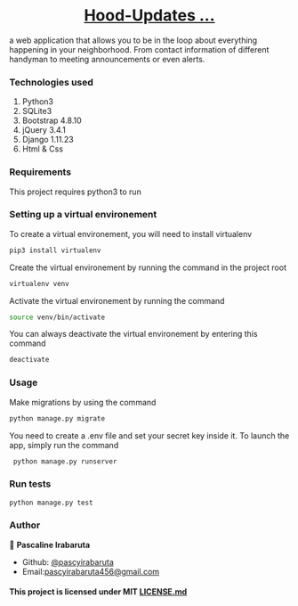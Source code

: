 <p>
<a href="https://hoodpascy.herokuapp.com/" target="_blank">
  <h1 align="center" style="color:black;">Hood-Updates ...</h1>
</a>
</p>
a web application that allows you to be in the loop about everything happening in your neighborhood. From contact information of different handyman to meeting announcements or even alerts.

### Technologies used

1. Python3
2. SQLite3
3. Bootstrap 4.8.10
4. jQuery 3.4.1
5. Django 1.11.23
6. Html & Css

### Requirements

This project requires python3 to run

### Setting up a virtual environement

To create a virtual environement, you will need to install virtualenv
```sh
pip3 install virtualenv
```

Create the virtual environement by running the command in the project root
```sh
virtualenv venv
```

Activate the virtual environement by running the command
```sh
source venv/bin/activate
```

You can always deactivate the virtual environement by entering this command
```sh
deactivate
```

### Usage

Make migrations by using the command
```sh
python manage.py migrate
```

You need to create a .env file and set your secret key inside it. To launch the app, simply run the command
```sh
 python manage.py runserver
```

### Run tests

```sh
python manage.py test
```

### Author

👤 **Pascaline Irabaruta**

* Github: [@pascyirabaruta](https://github.com/pascaline-irbaruta)
* Email:pascyirabaruta456@gmail.com


#### This project is licensed under MIT [LICENSE.md](LICENSE.md) 
